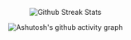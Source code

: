 <div align="center">

![Github Streak Stats](https://github-readme-streak-stats.herokuapp.com/?user=Gressi-177)

![Ashutosh's github activity graph](https://github-readme-activity-graph.vercel.app/graph?username=Gressi-177&theme=github-light&days=40)

</div>
